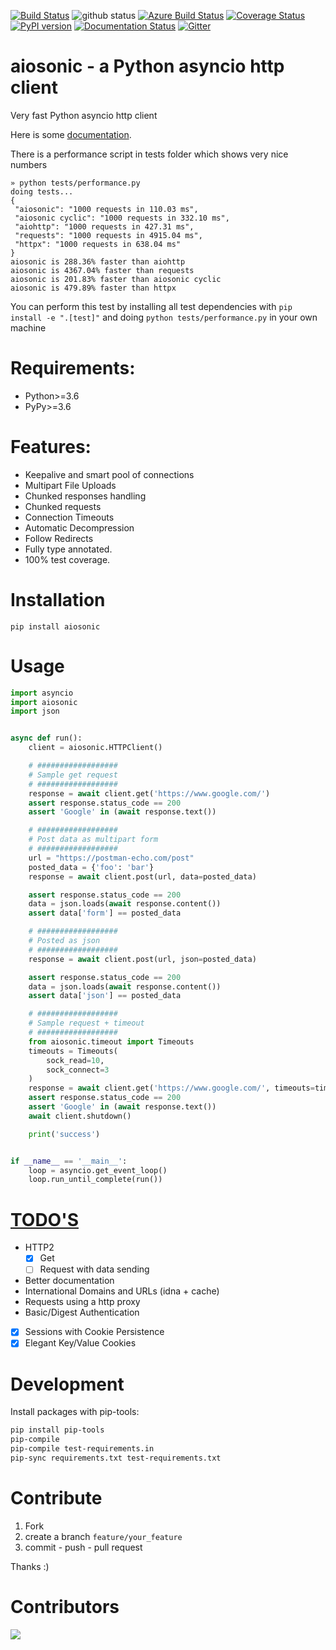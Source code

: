 
[![Build Status](https://travis-ci.org/sonic182/aiosonic.svg?branch=master)](https://travis-ci.org/sonic182/aiosonic)
![github status](https://github.com/sonic182/aiosonic/actions/workflows/python.yml/badge.svg)
[![Azure Build Status](https://dev.azure.com/johander-182/aiosonic/_apis/build/status/sonic182.aiosonic?branchName=master)](https://dev.azure.com/johander-182/aiosonic/_build/latest?definitionId=1&branchName=master)
[![Coverage Status](https://coveralls.io/repos/github/sonic182/aiosonic/badge.svg?branch=master)](https://coveralls.io/github/sonic182/aiosonic?branch=master)
[![PyPI version](https://badge.fury.io/py/aiosonic.svg)](https://badge.fury.io/py/aiosonic)
[![Documentation Status](https://readthedocs.org/projects/aiosonic/badge/?version=latest)](https://aiosonic.readthedocs.io/en/latest/?badge=latest)
[![Gitter](https://badges.gitter.im/aiosonic/community.svg)](https://gitter.im/aiosonic/community?utm_source=badge&utm_medium=badge&utm_campaign=pr-badge)
# aiosonic - a Python asyncio http client

Very fast Python asyncio http client

Here is some [documentation](https://aiosonic.readthedocs.io/en/latest/).

There is a performance script in tests folder which shows very nice numbers

```
» python tests/performance.py
doing tests...
{
 "aiosonic": "1000 requests in 110.03 ms",
 "aiosonic cyclic": "1000 requests in 332.10 ms",
 "aiohttp": "1000 requests in 427.31 ms",
 "requests": "1000 requests in 4915.04 ms",
 "httpx": "1000 requests in 638.04 ms"
}
aiosonic is 288.36% faster than aiohttp
aiosonic is 4367.04% faster than requests
aiosonic is 201.83% faster than aiosonic cyclic
aiosonic is 479.89% faster than httpx
```

You can perform this test by installing all test dependencies with `pip install -e ".[test]"` and doing `python tests/performance.py` in your own machine

# Requirements:

* Python>=3.6
* PyPy>=3.6


# Features:

* Keepalive and smart pool of connections
* Multipart File Uploads
* Chunked responses handling
* Chunked requests
* Connection Timeouts
* Automatic Decompression
* Follow Redirects
* Fully type annotated.
* 100% test coverage.

# Installation

`pip install aiosonic`

# Usage

```python
import asyncio
import aiosonic
import json


async def run():
    client = aiosonic.HTTPClient()

    # ##################
    # Sample get request
    # ##################
    response = await client.get('https://www.google.com/')
    assert response.status_code == 200
    assert 'Google' in (await response.text())

    # ##################
    # Post data as multipart form
    # ##################
    url = "https://postman-echo.com/post"
    posted_data = {'foo': 'bar'}
    response = await client.post(url, data=posted_data)

    assert response.status_code == 200
    data = json.loads(await response.content())
    assert data['form'] == posted_data

    # ##################
    # Posted as json
    # ##################
    response = await client.post(url, json=posted_data)

    assert response.status_code == 200
    data = json.loads(await response.content())
    assert data['json'] == posted_data

    # ##################
    # Sample request + timeout
    # ##################
    from aiosonic.timeout import Timeouts
    timeouts = Timeouts(
        sock_read=10,
        sock_connect=3
    )
    response = await client.get('https://www.google.com/', timeouts=timeouts)
    assert response.status_code == 200
    assert 'Google' in (await response.text())
    await client.shutdown()

    print('success')


if __name__ == '__main__':
    loop = asyncio.get_event_loop()
    loop.run_until_complete(run())
```

# [TODO'S](https://github.com/sonic182/aiosonic/projects/1)

* HTTP2
  * [x] Get
  * [ ] Request with data sending
* Better documentation
* International Domains and URLs (idna + cache)
* Requests using a http proxy
* Basic/Digest Authentication
* [x] Sessions with Cookie Persistence
* [x] Elegant Key/Value Cookies

# Development

Install packages with pip-tools:
```bash
pip install pip-tools
pip-compile
pip-compile test-requirements.in
pip-sync requirements.txt test-requirements.txt
```

# Contribute

1. Fork
2. create a branch `feature/your_feature`
3. commit - push - pull request

Thanks :)

# Contributors

<a href="https://github.com/sonic182/aiosonic/graphs/contributors">
 <img src="https://contributors-img.web.app/image?repo=sonic182/aiosonic" />
</a>
